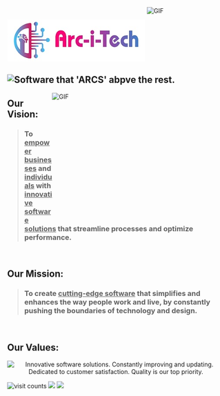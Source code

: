 <img align="right" left="250" height="150" width="180" alt="GIF" src="https://media.giphy.com/media/mAZf4H4Pi0wwlj3ZAw/giphy.gif">

![Arc-i-Tech Image](./Arc-i-Tech.jpeg)  
&nbsp;&nbsp;&nbsp;&nbsp;&nbsp;&nbsp;&nbsp;&nbsp;&nbsp;&nbsp;
<img src="https://readme-typing-svg.demolab.com?font=Nova+Script&pause=1000&color=AB3196&width=435&lines=Software+that+%22ARCS%22+above+the+rest." alt="Software that 'ARCS' abpve the rest." height="40px">
---

<img align="right" top="500" height="300" width="400" alt="GIF" src="https://media.giphy.com/media/Zctg0SRC71hVWGlA9r/giphy.gif">

## Our Vision:
> ### To <b><u>empower businesses</u></b> and <b><u>individuals</u></b> with <b><u>innovative software solutions</u></b> that streamline processes and optimize performance.

</br>

## Our Mission:
> ### To create <b><u>cutting-edge software</u></b> that simplifies and enhances the way people work and live, by constantly pushing the boundaries of technology and design.

</br>


## Our Values:
<p align="center">
    <img class="theme-border px-5" src="https://readme-typing-svg.demolab.com?font=Pacifico&size=25&duration=2000&pause=2000&vCenter=true&multiline=true&width=435&height=150&lines=%3E+Innovative+software+solutions.;%3E+Constantly+improving+and+updating.;%3E+Dedicated+to+customer+satisfaction.;%3E+Quality+is+our+top+priority." alt="Innovative software solutions. Constantly improving and updating. Dedicated to customer satisfaction. Quality is our top priority.">
</p>
<img src="https://komarev.com/ghpvc/?username=arc-i-tech&label=View%20Count&color=blue&style=plastic" alt="visit counts" height="25px">
<img src="https://img.shields.io/github/followers/arc-i-tech?style=social&lebel=Believers" height="25px">
<img src="https://img.shields.io/github/stars/arc-i-tech?style=social" height="25px">